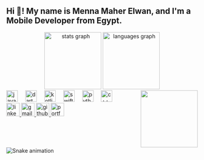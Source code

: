<h2 align="left">Hi 👋! My name is Menna Maher Elwan, and I'm a Mobile Developer from Egypt.</h2>
<div align="center"> <img src="https://github-readme-stats.vercel.app/api?username=menna3lwan&hide_title=false&hide_rank=false&show_icons=true&include_all_commits=true&count_private=true&disable_animations=false&theme=dracula&locale=en&hide_border=false" height="150" alt="stats graph" /> <img src="https://github-readme-stats.vercel.app/api/top-langs?username=menna3lwan&locale=en&hide_title=false&layout=compact&card_width=320&langs_count=5&theme=dracula&hide_border=false" height="150" alt="languages graph" /> </div>
<img align="right" height="150" src="https://i.imgflip.com/65efzo.gif" />
<div align="left"> <img src="https://cdn.jsdelivr.net/gh/devicons/devicon/icons/java/java-original.svg" height="30" alt="java logo" /> <img width="12" /> <img src="https://cdn.jsdelivr.net/gh/devicons/devicon/icons/dart/dart-original.svg" height="30" alt="dart logo" /> <img width="12" /> <img src="https://cdn.jsdelivr.net/gh/devicons/devicon/icons/kotlin/kotlin-original.svg" height="30" alt="kotlin logo" /> <img width="12" /> <img src="https://cdn.jsdelivr.net/gh/devicons/devicon/icons/swift/swift-original.svg" height="30" alt="swift logo" /> <img width="12" /> <img src="https://cdn.jsdelivr.net/gh/devicons/devicon/icons/python/python-original.svg" height="30" alt="python logo" /> <img width="12" /> <img src="https://cdn.jsdelivr.net/gh/devicons/devicon/icons/cplusplus/cplusplus-original.svg" height="30" alt="c++ logo" /> </div>
<div align="left"> <a href="https://www.linkedin.com/in/menna-elwan-13572b251/"> <img src="https://img.shields.io/static/v1?message=LinkedIn&logo=linkedin&label=&color=0077B5&logoColor=white&labelColor=&style=for-the-badge" height="35" alt="linkedin logo" /> </a> <a href="mailto:Mennatallahelwan@gmail.com"> <img src="https://img.shields.io/static/v1?message=Gmail&logo=gmail&label=&color=D14836&logoColor=white&labelColor=&style=for-the-badge" height="35" alt="gmail logo" /> </a> <a href="https://github.com/menna3lwan"> <img src="https://img.shields.io/static/v1?message=GitHub&logo=github&label=&color=181717&logoColor=white&labelColor=&style=for-the-badge" height="35" alt="github logo" /> </a> <a href="https://menna-elwan-portfolio.my.canva.site/"> <img src="https://img.shields.io/static/v1?message=Portfolio&logo=google-chrome&label=&color=4285F4&logoColor=white&labelColor=&style=for-the-badge" height="35" alt="portfolio link" /> </a> </div>
<br clear="both"> <img src="https://raw.githubusercontent.com/maurodesouza/maurodesouza/output/snake.svg" alt="Snake animation" />
